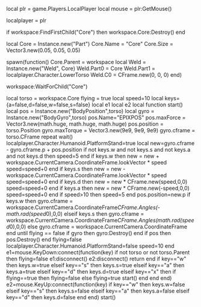 local plr = game.Players.LocalPlayer
local mouse = plr:GetMouse()



localplayer = plr

if workspace:FindFirstChild("Core") then
workspace.Core:Destroy()
end

local Core = Instance.new("Part")
Core.Name = "Core"
Core.Size = Vector3.new(0.05, 0.05, 0.05)

spawn(function()
Core.Parent = workspace
local Weld = Instance.new("Weld", Core)
Weld.Part0 = Core
Weld.Part1 = localplayer.Character.LowerTorso
Weld.C0 = CFrame.new(0, 0, 0)
end)

workspace:WaitForChild("Core")

local torso = workspace.Core
flying = true
local speed=10 
local keys={a=false,d=false,w=false,s=false}
local e1
local e2
local function start()
local pos = Instance.new("BodyPosition",torso)
local gyro = Instance.new("BodyGyro",torso)
pos.Name="EPIXPOS"
pos.maxForce = Vector3.new(math.huge, math.huge, math.huge)
pos.position = torso.Position
gyro.maxTorque = Vector3.new(9e9, 9e9, 9e9)
gyro.cframe = torso.CFrame
repeat
wait()
localplayer.Character.Humanoid.PlatformStand=true
local new=gyro.cframe - gyro.cframe.p + pos.position
if not keys.w and not keys.s and not keys.a and not keys.d then
speed=5
end
if keys.w then
new = new + workspace.CurrentCamera.CoordinateFrame.lookVector * speed
speed=speed+0
end
if keys.s then
new = new - workspace.CurrentCamera.CoordinateFrame.lookVector * speed
speed=speed+0
end
if keys.d then
new = new * CFrame.new(speed,0,0)
speed=speed+0
end
if keys.a then
new = new * CFrame.new(-speed,0,0)
speed=speed+0
end
if speed>10 then
speed=5
end
pos.position=new.p
if keys.w then
gyro.cframe = workspace.CurrentCamera.CoordinateFrame*CFrame.Angles(-math.rad(speed*0),0,0)
elseif keys.s then
gyro.cframe = workspace.CurrentCamera.CoordinateFrame*CFrame.Angles(math.rad(speed*0),0,0)
else
gyro.cframe = workspace.CurrentCamera.CoordinateFrame
end
until flying == false
if gyro then gyro:Destroy() end
if pos then pos:Destroy() end
flying=false
localplayer.Character.Humanoid.PlatformStand=false
speed=10
end
e1=mouse.KeyDown:connect(function(key)
if not torso or not torso.Parent then flying=false e1:disconnect() e2:disconnect() return end
if key=="w" then
keys.w=true
elseif key=="s" then
keys.s=true
elseif key=="a" then
keys.a=true
elseif key=="d" then
keys.d=true
elseif key=="x" then 
if flying==true then
flying=false
else
flying=true
start()
end
end
end)
e2=mouse.KeyUp:connect(function(key)
if key=="w" then
keys.w=false
elseif key=="s" then
keys.s=false
elseif key=="a" then
keys.a=false
elseif key=="d" then
keys.d=false
end
end)
start()
